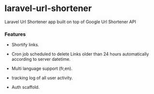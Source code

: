 # laravel-url-shortener
Laravel Url Shortener app built on top of Google Url Shortener API

### Features

+ Shortify links.

+ Cron job scheduled to delete Links older than 24 hours automatically according to server datetime.

+ Multi language support (fr,en).

+ tracking log of all user activity.

+ Auth scaffold.




